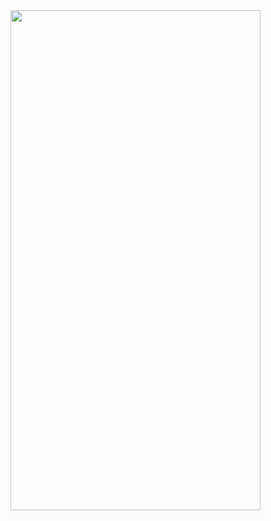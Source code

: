 

<img src="https://github.com/RaymondRaman/HTML-CSS/assets/107023977/c68a2965-8978-48f4-b99c-103fa044f0a8" width="400" height="800">
